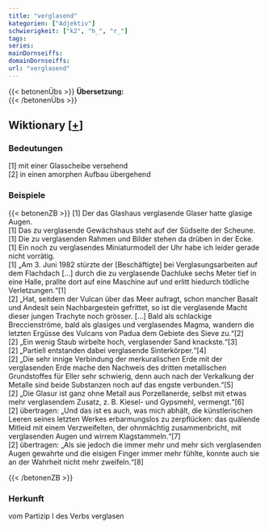 ```yaml
---
title: "verglasend"
kategorien: ["Adjektiv"]
schwierigkeit: ["k2", "h_", "r_"]
tags:
series:
mainDornseiffs:
domainDornseiffs:
url: "verglasend"
---
```


{{< betonenÜbs >}}
**Übersetzung:**  
{{< /betonenÜbs >}}

## Wiktionary [[+](https://de.wiktionary.org/wiki/verglasend)]

### Bedeutungen
[1] mit einer Glasscheibe versehend  
[2] in einen amorphen Aufbau übergehend  

### Beispiele
{{< betonenZB >}}
[1] Der das Glashaus verglasende Glaser hatte glasige Augen.  
[1] Das zu verglasende Gewächshaus steht auf der Südseite der Scheune.  
[1] Die zu verglasenden Rahmen und Bilder stehen da drüben in der Ecke.  
[1] Ein noch zu verglasendes Miniaturmodell der Uhr habe ich leider gerade nicht vorrätig.  
[1] „Am 3. Juni 1982 stürzte der [Beschäftigte] bei Verglasungsarbeiten auf dem Flachdach […] durch die zu verglasende Dachluke sechs Meter tief in eine Halle, prallte dort auf eine Maschine auf und erlitt hiedurch tödliche Verletzungen.“[1]  
[2] „Hat, seitdem der Vulcan über das Meer aufragt, schon mancher Basalt und Andesit sein Nachbargestein gefrittet, so ist die verglasende Macht dieser jungen Trachyte noch grösser. […] Bald als schlackige Breccienströme, bald als glasiges und verglasendes Magma, wandern die letzten Ergüsse des Vulcans von Padua dem Gebiete des Sieve zu.“[2]  
[2] „Ein wenig Staub wirbelte hoch, verglasender Sand knackste.“[3]  
[2] „Partiell entstanden dabei verglasende Sinterkörper.“[4]  
[2] „Die sehr innige Verbindung der merkuralischen Erde mit der verglasenden Erde mache den Nachweis des dritten metallischen Grundstoffes für Eller sehr schwierig, denn auch nach der Verkalkung der Metalle sind beide Substanzen noch auf das engste verbunden.“[5]  
[2] „Die Glasur ist ganz ohne Metall aus Porzellanerde, selbst mit etwas mehr verglasendem Zusatz, z. B. Kiesel- und Gypsmehl, vermengt.“[6]  
[2] übertragen: „Und das ist es auch, was mich abhält, die künstlerischen Leeren seines letzten Werkes erbarmungslos zu zerpflücken: das quälende Mitleid mit einem Verzweifelten, der ohnmächtig zusammenbricht, mit verglasenden Augen und wirrem Klagstammeln.“[7]  
[2] übertragen: „Als sie jedoch die immer mehr und mehr sich verglasenden Augen gewahrte und die eisigen Finger immer mehr fühlte, konnte auch sie an der Wahrheit nicht mehr zweifeln.“[8]  

{{< /betonenZB >}}
### Herkunft
vom Partizip I des Verbs verglasen  


